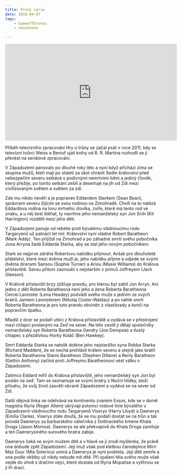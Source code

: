 ```yaml
---
title: První série
date: 2018-04-07
tags: 
    - GameofThrones
    - seasonone
   
---
```


<iframe width="560" height="315" src="https://www.youtube.com/embed/gcTkNV5Vg1E" frameborder="0" allow="accelerometer; autoplay; encrypted-media; gyroscope; picture-in-picture" allowfullscreen></iframe>

Příběh televizního zpracování Hry o trůny se začal psát v roce 2011, kdy se televizní tvůrci Weiss a Beniof ujali knihy od R. R. Martina rozhodli se jí převést na seriálové zpracování. 

V Západozemí panovalo po dlouhé roky léto a nyní když přichází zima se skupina mužů, kteří mají po staletí za úkol chránit Sedm království před nebezpečím severu setkává s podivnými nemrtvími lidmi a jediný člověk, který přežije, po tomto setkání zešílí a desertuje na jih od Zdi mezi civilizovaným světem a světem za zdí. 

Zde mu nikdo nevěří a je popraven Eddardem Starkem (Sean Bean), správcem severu žijícím se svou rodinou na Zimohradě. Chvíli na to nalézá Eddardova rodina na lovu mrtvého zlovlka, zvíře, které má tento rod ve znaku, a u něj šest štěňat, ty navrhne jeho nemanželský syn Jon Sníh (Kit Harrington) rozdělit mezi jeho děti. 

V Západozemí panuje od rebélie proti bývalému vládnoucímu rodu Targaryenů už patnáct let mír. Království nyní vládne Robert Baratheon (Mark Addy). Ten přijíždí na Zimohrad a po záhadné smrti svého pobočníka Jona Arryna žádá Eddarda Starka, aby se stal jeho novým pobočníkem. 

Stark se nejprve zdráhá Robertovu nabídku přijmout. Avšak pro dlouholeté přátelství, které mezi dvěma muži je, jeho nabídku přijme a odjede se svými dvěma dcerami Sansou (Sophie Turner) a Ariou (Masie Williams) do Králova přístaviště. Sansu přitom zasnoubí s nejstarším z princů Joffreyem (Jack Gleeson). 

V Králově přístavišti brzy zjišťuje pravdu, pro kterou byl zabit Jon Arryn. Ani jedno z dětí Roberta Baratheona není jeho a žena Roberta Baratheona Cercei Lannister (Lena Headey) podvádí svého muže s jedním ze svých bratrů Jamiem Lannisterem (Nikolaj Coster-Waldau) a po náhlé smrti Roberta Baratheona je pro tuto pravdu obviněn z vlastizrady a končí na popravčím špalku.

Mladší z dcer se podaří utéci z Králova přístaviště a vydává se v přestrojení mezi chlapci poslanými na Zeď na sever. Na této cestě jí dělají společníky nemanželský syn Roberta Baratheona Gendry (Joe Dempsie) a tlustý chlapec s přezdívkou Horký Koláč (Ben Hawkey). 

Smrt Eddarda Starka se natolik dotkne jeho nejstaršího syna Robba Starka (Richard Madden), že se nechá prohlásit králem severu a stejně jako bratři Roberta Baratheona Stanis Baratheon (Stephen Dillane) a Renly Baratheon (Gethin Anthony) začíná proti Joffreymu Baratheonovi vést válku o Západozemí. 

Zatímco Eddard mířil do Králova přístaviště, jeho nemanželský syn Jon byl poslán na zeď. Tam se seznamuje se svými bratry z Noční hlídky, složí přísahu, že svůj život zasvětí obraně Západozemí a vydává se na sever od Zdi. 

Další dějová linka se odehrává na kontinentu zvaném Essos, kde se v domě magistra Illyria (Roger Allem) ukrývají potomci rodové linie bývalého v Západozemí vládnoucího rodu Targaryenů Viserys (Harry Lloyd) a Daenerys (Emilia Clarke). Viserys stále doufá, že se mu podaří dostat se na trůn a tak provdá Daenerys za barbarského válečníka z Dothrackého kmene Khala Droga (Jason Momoa). Daenerys se ale překvapivě do Khala Droga zamiluje a ten Daenerysiného surového bratra zabije. 

Daenerys čeká se svým mužem dítě a v hlavě se jí zrodí myšlenka, že právě ona dobude zpět Západozemí. Její muž však pod kletbou čarodejnice Mirri Maz Duur (Mia Soteriou) umírá a Daenerys je nyní prokleta. Její dítě zemře a ona podle věštby už nikdy nebude mít dítě. Při spálení těla svého muže však vejde do ohně s dračími vejci, které dostala od Illyria Mopatise a vylíhnou se jí tři draci.

<!--more-->

